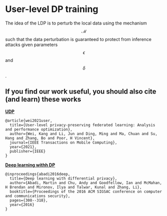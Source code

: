 # User-level DP training

The idea of the LDP is to perturb the local data using the mechanism $$\mathcal{M}$$ such that the data perturbation is guaranteed to protect from inference attacks given parameters $$\epsilon$$ and $$\delta$$.

## If you find our work useful, you should also cite (and learn) these works  

**[UDP](https://arxiv.org/pdf/2003.00229.pdf)**

```
@article{wei2021user,
  title={User-level privacy-preserving federated learning: Analysis and performance optimization},
  author={Wei, Kang and Li, Jun and Ding, Ming and Ma, Chuan and Su, Hang and Zhang, Bo and Poor, H Vincent},
  journal={IEEE Transactions on Mobile Computing},
  year={2021},
  publisher={IEEE}
}
```

**[Deep learning withh DP](https://arxiv.org/pdf/2003.00229.pdf)**

```
@inproceedings{abadi2016deep,
  title={Deep learning with differential privacy},
  author={Abadi, Martin and Chu, Andy and Goodfellow, Ian and McMahan, H Brendan and Mironov, Ilya and Talwar, Kunal and Zhang, Li},
  booktitle={Proceedings of the 2016 ACM SIGSAC conference on computer and communications security},
  pages={308--318},
  year={2016}
}
```
